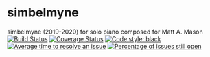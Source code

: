 # simbelmyne
simbelmyne (2019-2020) for solo piano composed for Matt A. Mason<br/>
[![Build Status](https://travis-ci.com/GregoryREvans/sim.svg?branch=master)](https://travis-ci.com/GregoryREvans/sim)  [![Coverage Status](https://coveralls.io/repos/github/GregoryREvans/sim/badge.svg?branch=master)](https://coveralls.io/github/GregoryREvans/sim?branch=master)  [![Code style: black](https://img.shields.io/badge/code%20style-black-000000.svg)](https://github.com/python/black) [![Average time to resolve an issue](http://isitmaintained.com/badge/resolution/GregoryREvans/sim.svg)](http://isitmaintained.com/project/GregoryREvans/sim "Average time to resolve an issue") [![Percentage of issues still open](http://isitmaintained.com/badge/open/GregoryREvans/sim.svg)](http://isitmaintained.com/project/GregoryREvans/sim "Percentage of issues still open")

